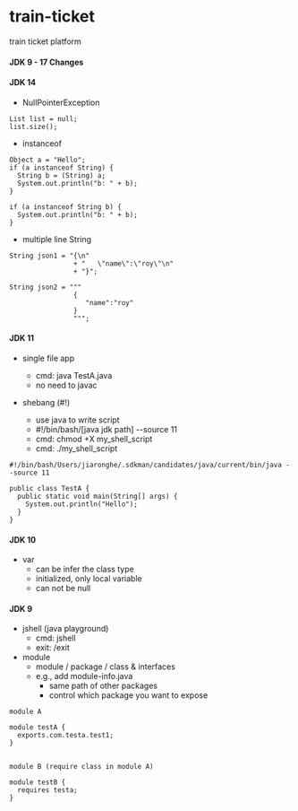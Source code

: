 # train-ticket

train ticket platform

#### JDK 9 - 17 Changes

#### JDK 14

- NullPointerException

```
List list = null;
list.size();
```

- instanceof

```
Object a = "Hello";
if (a instanceof String) {
  String b = (String) a;
  System.out.println("b: " + b);
}

if (a instanceof String b) {
  System.out.println("b: " + b);
}
```

- multiple line String

```
String json1 = "{\n"
				+ "   \"name\":\"roy\"\n"
				+ "}";

String json2 = """
				{
				   "name":"roy"
				}
				""";
```

#### JDK 11

- single file app

  - cmd: java TestA.java
  - no need to javac

- shebang (#!)
  - use java to write script
  - #!/bin/bash/[java jdk path] --source 11
  - cmd: chmod +X my_shell_script
  - cmd: ./my_shell_script

```
#!/bin/bash/Users/jiaronghe/.sdkman/candidates/java/current/bin/java --source 11

public class TestA {
  public static void main(String[] args) {
    System.out.println("Hello");
  }
}
```

#### JDK 10

- var
  - can be infer the class type
  - initialized, only local variable
  - can not be null

#### JDK 9

- jshell (java playground)
  - cmd: jshell
  - exit: /exit
- module
  - module / package / class & interfaces
  - e.g., add module-info.java
    - same path of other packages
    - control which package you want to expose

```
module A

module testA {
  exports.com.testa.test1;
}


module B (require class in module A)

module testB {
  requires testa;
}
```
